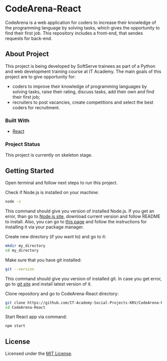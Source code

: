 # CodeArena-React

CodeArena is a web application for coders to increase their knowledge of the programming language by solving tasks, which gives the opportunity to find their first job. This repository includes a front-end, that sendes requests for back-end.

## About Project

This project is being developed by SoftServe trainees as part of a Python and web development training course at IT Academy.
The main goals of this project are to give opportunity for:
* coders to improve their knowledge of programming languages ​​by solving tasks, raise their rating, discuss tasks, add their own and find their first job;
* recruiters to post vacancies, create competitions and select the best coders for recruitment.

### Built With

* [React](https://reactjs.org/)

### Project Status

This project is currently on skeleton stage.

## Getting Started

Open terminal and follow next steps to run this project.

Check if Node.js is installed on your machine:
```bash
node -v
```
This command should give you version of installed Node.js. If you get an error, than go to [Node.js site](https://nodejs.org/en/), download current version and follow README to install. Also, you can go to [this page](https://nodejs.org/uk/download/package-manager/) and follow the instructions for installing it via your package manager.

Create new directory (if you want to) and go to it:
```bash
mkdir my_directory
cd my_directory
```
Make sure that you have git installed:
```bash
git --version
``` 

This command should give you version of installed git. In case you get error, go to [git site](https://git-scm.com/downloads) and install latest version of it.

Clone repository and go to CodeArena-React directory:
```bash
git clone https://github.com/IT-Academy-Social-Projects-KRV/CodeArena-React.git
cd CodeArena-React
```
Start React app via command:
```bash
npm start
```

## License

Licensed under the [MIT License](LICENSE).